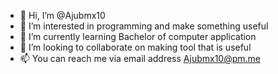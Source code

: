 - 👋 Hi, I’m @Ajubmx10
- 👀 I’m interested in programming and make something useful
- 🌱 I’m currently learning Bachelor of computer application 
- 💞️ I’m looking to collaborate on making tool that is useful
- 📫 You can reach me via email address Ajubmx10@pm.me

<!---
Ajubmx10/Ajubmx10 is a ✨ special ✨ repository because its `README.md` (this file) appears on your GitHub profile.
You can click the Preview link to take a look at your changes.
--->
